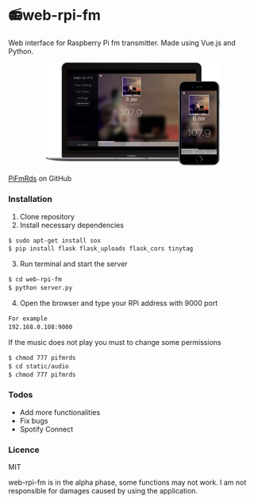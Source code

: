 # 📻web-rpi-fm
Web interface for Raspberry Pi fm transmitter. Made using Vue.js and Python.

<p align="center">
 <img src="/static/img/preview.png" width="70%">
</p>

[PiFmRds] on GitHub


### Installation
1. Clone repository
2. Install necessary dependencies
```sh
$ sudo apt-get install sox
$ pip install flask flask_uploads flask_cors tinytag
```
3. Run terminal and start the server
```sh
$ cd web-rpi-fm
$ python server.py
```
4. Open the browser and type your RPi address with 9000 port
```sh
For example
192.168.0.108:9000
```

If the music does not play you must to change some permissions
```sh
$ chmod 777 pifmrds
$ cd static/audio
$ chmod 777 pifmrds
```
### Todos
 - Add more functionalities
 - Fix bugs
 - Spotify Connect
 
 ### Licence
 MIT

web-rpi-fm is in the alpha phase, some functions may not work.
I am not responsible for damages caused by using the application.

 [PiFmRds]: <https://github.com/ChristopheJacquet/PiFmRds>

